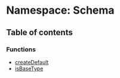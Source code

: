 # Namespace: Schema

## Table of contents

### Functions

* [createDefault](/auto-docs/fixed-layout-editor/functions/Schema.createDefault.md)
* [isBaseType](/auto-docs/fixed-layout-editor/functions/Schema.isBaseType.md)
